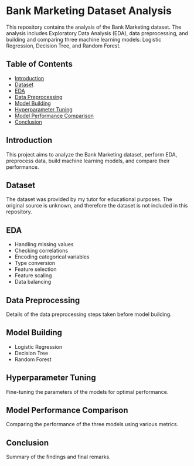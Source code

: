 # Bank Marketing Dataset Analysis

This repository contains the analysis of the Bank Marketing dataset. The analysis includes Exploratory Data Analysis (EDA), data preprocessing, and building and comparing three machine learning models: Logistic Regression, Decision Tree, and Random Forest.

## Table of Contents
- [Introduction](#introduction)
- [Dataset](#dataset)
- [EDA](#eda)
- [Data Preprocessing](#data-preprocessing)
- [Model Building](#model-building)
- [Hyperparameter Tuning](#hyperparameter-tuning)
- [Model Performance Comparison](#model-performance-comparison)
- [Conclusion](#conclusion)

## Introduction
This project aims to analyze the Bank Marketing dataset, perform EDA, preprocess data, build machine learning models, and compare their performance.

## Dataset
The dataset was provided by my tutor for educational purposes. The original source is unknown, and therefore the dataset is not included in this repository. 

## EDA
- Handling missing values
- Checking correlations
- Encoding categorical variables
- Type conversion
- Feature selection
- Feature scaling
- Data balancing

## Data Preprocessing
Details of the data preprocessing steps taken before model building.

## Model Building
- Logistic Regression
- Decision Tree
- Random Forest

## Hyperparameter Tuning
Fine-tuning the parameters of the models for optimal performance.

## Model Performance Comparison
Comparing the performance of the three models using various metrics.

## Conclusion
Summary of the findings and final remarks.


